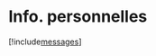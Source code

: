 # Info. personnelles

[!include[messages](infopersonnelles.messages.autogen.md)]

























